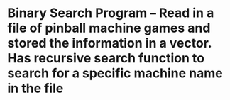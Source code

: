 # Binary Search Program – Read in a file of pinball machine games and stored the information in a vector. Has recursive search function to search for a specific machine name in the file
